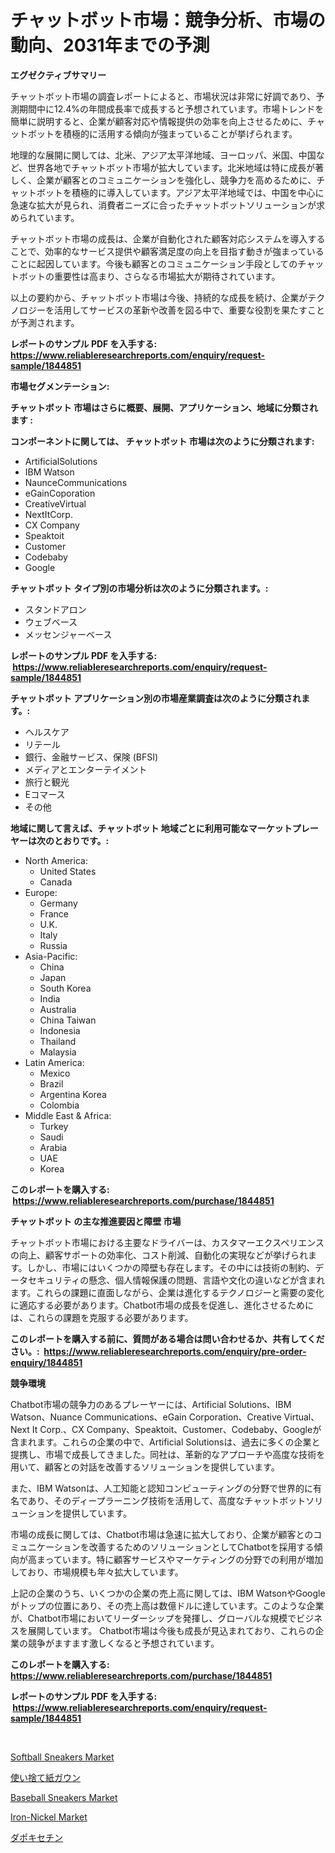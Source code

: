<p><h1>チャットボット市場：競争分析、市場の動向、2031年までの予測</h1></p><p><strong>エグゼクティブサマリー</strong></p>
<p><p>チャットボット市場の調査レポートによると、市場状況は非常に好調であり、予測期間中に12.4%の年間成長率で成長すると予想されています。市場トレンドを簡単に説明すると、企業が顧客対応や情報提供の効率を向上させるために、チャットボットを積極的に活用する傾向が強まっていることが挙げられます。</p><p>地理的な展開に関しては、北米、アジア太平洋地域、ヨーロッパ、米国、中国など、世界各地でチャットボット市場が拡大しています。北米地域は特に成長が著しく、企業が顧客とのコミュニケーションを強化し、競争力を高めるために、チャットボットを積極的に導入しています。アジア太平洋地域では、中国を中心に急速な拡大が見られ、消費者ニーズに合ったチャットボットソリューションが求められています。</p><p>チャットボット市場の成長は、企業が自動化された顧客対応システムを導入することで、効率的なサービス提供や顧客満足度の向上を目指す動きが強まっていることに起因しています。今後も顧客とのコミュニケーション手段としてのチャットボットの重要性は高まり、さらなる市場拡大が期待されています。</p><p>以上の要約から、チャットボット市場は今後、持続的な成長を続け、企業がテクノロジーを活用してサービスの革新や改善を図る中で、重要な役割を果たすことが予測されます。</p></p>
<p><strong>レポートのサンプル PDF を入手する: <a href="https://www.reliableresearchreports.com/enquiry/request-sample/1844851">https://www.reliableresearchreports.com/enquiry/request-sample/1844851</a></strong></p>
<p><strong>市場セグメンテーション:</strong></p>
<p><strong> チャットボット 市場はさらに概要、展開、アプリケーション、地域に分類されます :</strong></p>
<p><strong>コンポーネントに関しては、 チャットボット 市場は次のように分類されます: &nbsp;</strong></p>
<p><ul><li>ArtificialSolutions</li><li>IBM Watson</li><li>NaunceCommunications</li><li>eGainCoporation</li><li>CreativeVirtual</li><li>NextItCorp.</li><li>CX Company</li><li>Speaktoit</li><li>Customer</li><li>Codebaby</li><li>Google</li></ul></p>
<p><strong> チャットボット タイプ別の市場分析は次のように分類されます。:</strong></p>
<p><ul><li>スタンドアロン</li><li>ウェブベース</li><li>メッセンジャーベース</li></ul></p>
<p><strong>レポートのサンプル PDF を入手する: &nbsp;<a href="https://www.reliableresearchreports.com/enquiry/request-sample/1844851">https://www.reliableresearchreports.com/enquiry/request-sample/1844851</a></strong></p>
<p><strong> チャットボット アプリケーション別の市場産業調査は次のように分類されます。:</strong></p>
<p><ul><li>ヘルスケア</li><li>リテール</li><li>銀行、金融サービス、保険 (BFSI)</li><li>メディアとエンターテイメント</li><li>旅行と観光</li><li>Eコマース</li><li>その他</li></ul></p>
<p><strong>地域に関して言えば、チャットボット 地域ごとに利用可能なマーケットプレーヤーは次のとおりです。:</strong></p>
<p><ul>
    <li>
        North America:
        <ul>
            <li>United States</li>
            <li>Canada</li>
        </ul>
    </li>
    <li>
        Europe:
        <ul>
            <li>Germany</li>
            <li>France</li>
            <li>U.K.</li>
            <li>Italy</li>
            <li>Russia</li>
        </ul>
    </li>
    <li>
        Asia-Pacific:
        <ul>
            <li>China</li>
            <li>Japan</li>
            <li>South Korea</li>
            <li>India</li>
            <li>Australia</li>
            <li>China Taiwan</li>
            <li>Indonesia</li>
            <li>Thailand</li>
            <li>Malaysia</li>
        </ul>
    </li>
    <li>
        Latin America:
        <ul>
            <li>Mexico</li>
            <li>Brazil</li>
            <li>Argentina Korea</li>
            <li>Colombia</li>
        </ul>
    </li>
    <li>
        Middle East & Africa:
        <ul>
            <li>Turkey</li>
            <li>Saudi</li>
            <li>Arabia</li>
            <li>UAE</li>
            <li>Korea</li>
        </ul>
    </li>
    </ul></p>
<p><strong>このレポートを購入する: &nbsp;<a href="https://www.reliableresearchreports.com/purchase/1844851">https://www.reliableresearchreports.com/purchase/1844851</a></strong></p>
<p><strong>チャットボット の主な推進要因と障壁 市場</strong></p>
<p><p>チャットボット市場における主要なドライバーは、カスタマーエクスペリエンスの向上、顧客サポートの効率化、コスト削減、自動化の実現などが挙げられます。しかし、市場にはいくつかの障壁も存在します。その中には技術の制約、データセキュリティの懸念、個人情報保護の問題、言語や文化の違いなどが含まれます。これらの課題に直面しながら、企業は進化するテクノロジーと需要の変化に適応する必要があります。Chatbot市場の成長を促進し、進化させるためには、これらの課題を克服する必要があります。</p></p>
<p><strong>このレポートを購入する前に、質問がある場合は問い合わせるか、共有してください。:&nbsp; <a href="https://www.reliableresearchreports.com/enquiry/pre-order-enquiry/1844851">https://www.reliableresearchreports.com/enquiry/pre-order-enquiry/1844851</a></strong></p>
<p><strong>競争環境</strong></p>
<p><p>Chatbot市場の競争力のあるプレーヤーには、Artificial Solutions、IBM Watson、Nuance Communications、eGain Corporation、Creative Virtual、Next It Corp.、CX Company、Speaktoit、Customer、Codebaby、Googleが含まれます。これらの企業の中で、Artificial Solutionsは、過去に多くの企業と提携し、市場で成長してきました。同社は、革新的なアプローチや高度な技術を用いて、顧客との対話を改善するソリューションを提供しています。</p><p>また、IBM Watsonは、人工知能と認知コンピューティングの分野で世界的に有名であり、そのディープラーニング技術を活用して、高度なチャットボットソリューションを提供しています。</p><p>市場の成長に関しては、Chatbot市場は急速に拡大しており、企業が顧客とのコミュニケーションを改善するためのソリューションとしてChatbotを採用する傾向が高まっています。特に顧客サービスやマーケティングの分野での利用が増加しており、市場規模も年々拡大しています。</p><p>上記の企業のうち、いくつかの企業の売上高に関しては、IBM WatsonやGoogleがトップの位置にあり、その売上高は数億ドルに達しています。このような企業が、Chatbot市場においてリーダーシップを発揮し、グローバルな規模でビジネスを展開しています。 Chatbot市場は今後も成長が見込まれており、これらの企業の競争がますます激しくなると予想されています。</p></p>
<p><strong>このレポートを購入する: &nbsp; <a href="https://www.reliableresearchreports.com/purchase/1844851">https://www.reliableresearchreports.com/purchase/1844851</a></strong></p>
<p><strong>レポートのサンプル PDF を入手する: &nbsp;<a href="https://www.reliableresearchreports.com/enquiry/request-sample/1844851">https://www.reliableresearchreports.com/enquiry/request-sample/1844851</a></strong><strong></strong></p>
<p>&nbsp;</p>
<p><p><a href="https://view.publitas.com/reportprime-1/softball-sneakers-market-offers-provide-insightful-data-for-the-time-period-from-2024-to-2031-and-also-provide-analysis-based-on-application-type-and-region/">Softball Sneakers Market</a></p><p><a href="https://medium.com/@tilico28/%E4%BD%BF%E3%81%84%E6%8D%A8%E3%81%A6%E7%94%A8%E7%B4%99%E3%82%AC%E3%82%A6%E3%83%B3%E3%81%AE%E5%B8%82%E5%A0%B4%E5%8B%95%E5%90%91-2024%E5%B9%B4%E3%81%8B%E3%82%892031%E5%B9%B4%E3%81%BE%E3%81%A7%E3%81%AE%E5%B8%82%E5%A0%B4%E5%8B%95%E5%90%91-%E6%88%90%E9%95%B7-%E4%BA%88%E6%B8%AC-fd3eb214c0c9">使い捨て紙ガウン</a></p><p><a href="https://view.publitas.com/reportprime-1/baseball-sneakers-market-size-market-trends-and-growth-outlook-forecasted-for-period-from-2024-to-2031/">Baseball Sneakers Market</a></p><p><a href="https://bubble-tree-ea4.notion.site/Iron-Nickel-Market-Centers-on-Aspects-such-as-Market-Growth-Market-Share-Market-Opportunity-and-P-d17b446498f04b0e851019a9f525ba34">Iron-Nickel Market</a></p><p><a href="https://medium.com/@pattisullivansparksltcr1lv/%E3%83%80%E3%83%9D%E3%82%AD%E3%82%BB%E3%83%81%E3%83%B3%E5%B8%82%E5%A0%B4-%E5%B8%82%E5%A0%B4cagr-%E5%B8%82%E5%A0%B4%E5%8B%95%E5%90%91-%E6%88%90%E9%95%B7%E6%88%A6%E7%95%A5%E3%81%AB%E9%96%A2%E3%81%99%E3%82%8Binsights-71d0e31130d9">ダポキセチン</a></p></p>